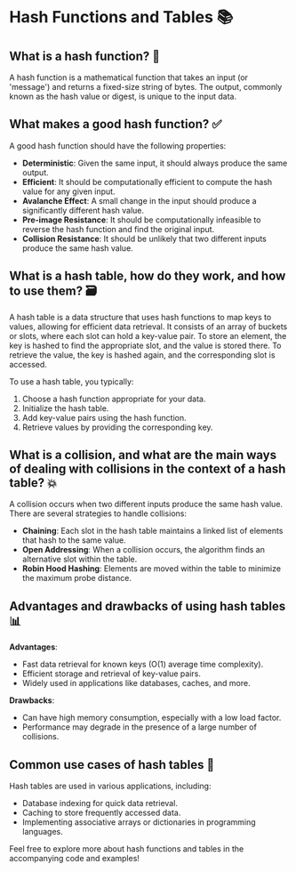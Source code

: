 # Hash Functions and Tables 📚

## What is a hash function? 🤔
A hash function is a mathematical function that takes an input (or 'message') and returns a fixed-size string of bytes. The output, commonly known as the hash value or digest, is unique to the input data. 

## What makes a good hash function? ✅
A good hash function should have the following properties:
- **Deterministic**: Given the same input, it should always produce the same output.
- **Efficient**: It should be computationally efficient to compute the hash value for any given input.
- **Avalanche Effect**: A small change in the input should produce a significantly different hash value.
- **Pre-image Resistance**: It should be computationally infeasible to reverse the hash function and find the original input.
- **Collision Resistance**: It should be unlikely that two different inputs produce the same hash value.

## What is a hash table, how do they work, and how to use them? 🗃️
A hash table is a data structure that uses hash functions to map keys to values, allowing for efficient data retrieval. It consists of an array of buckets or slots, where each slot can hold a key-value pair. To store an element, the key is hashed to find the appropriate slot, and the value is stored there. To retrieve the value, the key is hashed again, and the corresponding slot is accessed.

To use a hash table, you typically:
1. Choose a hash function appropriate for your data.
2. Initialize the hash table.
3. Add key-value pairs using the hash function.
4. Retrieve values by providing the corresponding key.

## What is a collision, and what are the main ways of dealing with collisions in the context of a hash table? 💥
A collision occurs when two different inputs produce the same hash value. There are several strategies to handle collisions:
- **Chaining**: Each slot in the hash table maintains a linked list of elements that hash to the same value.
- **Open Addressing**: When a collision occurs, the algorithm finds an alternative slot within the table.
- **Robin Hood Hashing**: Elements are moved within the table to minimize the maximum probe distance.

## Advantages and drawbacks of using hash tables 📊
**Advantages**:
- Fast data retrieval for known keys (O(1) average time complexity).
- Efficient storage and retrieval of key-value pairs.
- Widely used in applications like databases, caches, and more.

**Drawbacks**:
- Can have high memory consumption, especially with a low load factor.
- Performance may degrade in the presence of a large number of collisions.

## Common use cases of hash tables 🚀
Hash tables are used in various applications, including:
- Database indexing for quick data retrieval.
- Caching to store frequently accessed data.
- Implementing associative arrays or dictionaries in programming languages.

Feel free to explore more about hash functions and tables in the accompanying code and examples!
